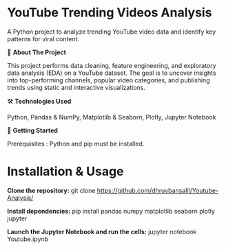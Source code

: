 # YouTube Trending Videos Analysis

A Python project to analyze trending YouTube video data and identify key patterns for viral content.

📖 **About The Project**

This project performs data cleaning, feature engineering, and exploratory data analysis (EDA) on a YouTube dataset. The goal is to uncover insights into top-performing channels, popular video categories, and publishing trends using static and interactive visualizations.

🛠️ **Technologies Used**

Python, Pandas & NumPy, Matplotlib & Seaborn, Plotly, Jupyter Notebook

🚀 **Getting Started**

Prerequisites : Python and pip must be installed.

# Installation & Usage
**Clone the repository:** git clone https://github.com/dhruvbansalll/Youtube-Analysis/

**Install dependencies:** pip install pandas numpy matplotlib seaborn plotly jupyter

**Launch the Jupyter Notebook and run the cells:** jupyter notebook Youtube.ipynb
